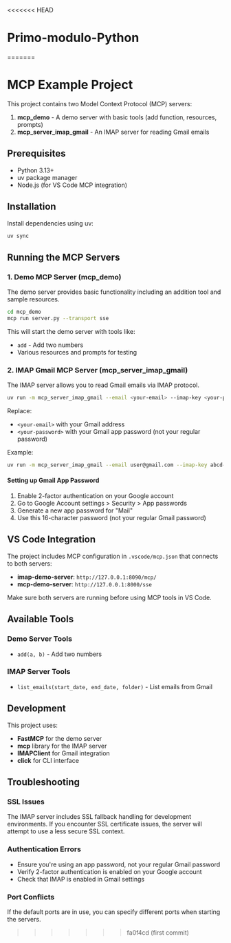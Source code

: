 <<<<<<< HEAD
# Primo-modulo-Python
=======
# MCP Example Project

This project contains two Model Context Protocol (MCP) servers:
1. **mcp_demo** - A demo server with basic tools (add function, resources, prompts)
2. **mcp_server_imap_gmail** - An IMAP server for reading Gmail emails

## Prerequisites

- Python 3.13+
- uv package manager
- Node.js (for VS Code MCP integration)

## Installation

Install dependencies using uv:

```bash
uv sync
```

## Running the MCP Servers

### 1. Demo MCP Server (mcp_demo)

The demo server provides basic functionality including an addition tool and sample resources.

```bash
cd mcp_demo
mcp run server.py --transport sse
```

This will start the demo server with tools like:
- `add` - Add two numbers
- Various resources and prompts for testing

### 2. IMAP Gmail MCP Server (mcp_server_imap_gmail)

The IMAP server allows you to read Gmail emails via IMAP protocol.

```bash
uv run -m mcp_server_imap_gmail --email <your-email> --imap-key <your-password> --port 8090
```

Replace:
- `<your-email>` with your Gmail address
- `<your-password>` with your Gmail app password (not your regular password)

Example:
```bash
uv run -m mcp_server_imap_gmail --email user@gmail.com --imap-key abcd-efgh-ijkl-mnop --port 8090
```

#### Setting up Gmail App Password

1. Enable 2-factor authentication on your Google account
2. Go to Google Account settings > Security > App passwords
3. Generate a new app password for "Mail"
4. Use this 16-character password (not your regular Gmail password)

## VS Code Integration

The project includes MCP configuration in `.vscode/mcp.json` that connects to both servers:

- **imap-demo-server**: `http://127.0.0.1:8090/mcp/`
- **mcp-demo-server**: `http://127.0.0.1:8000/sse`

Make sure both servers are running before using MCP tools in VS Code.

## Available Tools

### Demo Server Tools
- `add(a, b)` - Add two numbers

### IMAP Server Tools
- `list_emails(start_date, end_date, folder)` - List emails from Gmail

## Development

This project uses:
- **FastMCP** for the demo server
- **mcp** library for the IMAP server
- **IMAPClient** for Gmail integration
- **click** for CLI interface

## Troubleshooting

### SSL Issues
The IMAP server includes SSL fallback handling for development environments. If you encounter SSL certificate issues, the server will attempt to use a less secure SSL context.

### Authentication Errors
- Ensure you're using an app password, not your regular Gmail password
- Verify 2-factor authentication is enabled on your Google account
- Check that IMAP is enabled in Gmail settings

### Port Conflicts
If the default ports are in use, you can specify different ports when starting the servers.
>>>>>>> fa0f4cd (first commit)
